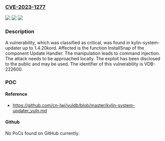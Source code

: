 ### [CVE-2023-1277](https://cve.mitre.org/cgi-bin/cvename.cgi?name=CVE-2023-1277)
![](https://img.shields.io/static/v1?label=Product&message=kylin-system-updater&color=blue)
![](https://img.shields.io/static/v1?label=Version&message=%3D%201.4.20kord%20&color=brighgreen)
![](https://img.shields.io/static/v1?label=Vulnerability&message=CWE-77%20Command%20Injection&color=brighgreen)

### Description

A vulnerability, which was classified as critical, was found in kylin-system-updater up to 1.4.20kord. Affected is the function InstallSnap of the component Update Handler. The manipulation leads to command injection. The attack needs to be approached locally. The exploit has been disclosed to the public and may be used. The identifier of this vulnerability is VDB-222600.

### POC

#### Reference
- https://github.com/cn-lwj/vuldb/blob/master/kylin-system-updater_vuln.md

#### Github
No PoCs found on GitHub currently.

